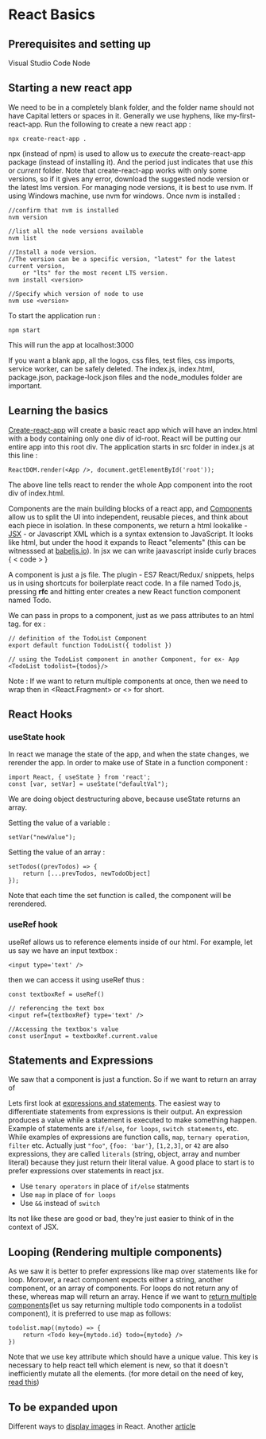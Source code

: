 ﻿# React Basics

## Prerequisites and setting up
Visual Studio Code
Node

## Starting a new react app
We need to be in a completely blank folder, and the folder name should not have Capital letters or spaces in it. Generally we use hyphens, like my-first-react-app.
Run the following to create a new react app :

    npx create-react-app .
npx (instead of npm) is used to allow us to *execute* the create-react-app package (instead of installing it). And the period just indicates that use *this* or *current* folder. 
Note that create-react-app works with only some versions, so if it gives any error, download the suggested node version or the latest lms version. For managing node versions, it is best to use nvm. If using Windows machine, use nvm for windows. Once nvm is installed :

    //confirm that nvm is installed
    nvm version
    
    //list all the node versions available
    nvm list
    
    //Install a node version.
    //The version can be a specific version, "latest" for the latest current version, 
	    or "lts" for the most recent LTS version.
    nvm install <version>
    
    //Specify which version of node to use 
    nvm use <version>



To start the application run :

    npm start

This will run the app at localhost:3000

If you want a blank app, all the logos, css files, test files, css imports, service worker, can be safely deleted. The index.js, index.html, package.json, package-lock.json files and the node_modules folder are important.

## Learning the basics
[Create-react-app](https://create-react-app.dev/docs/getting-started/) will create a basic react app which will have an index.html with a body containing only one div of id-root. React will be putting our entire app into this root div.
The application starts in src folder in index.js at this line :

    ReactDOM.render(<App />, document.getElementById('root'));

The above line tells react to render the whole App component into the root div of index.html. 

Components are the main building blocks of a react app, and [Components](https://reactjs.org/docs/components-and-props.html) allow us to split the UI into independent, reusable pieces, and think about each piece in isolation.
In these components, we return a html lookalike - [JSX](https://reactjs.org/docs/introducing-jsx.html) - or Javascript XML which is a syntax extension to JavaScript. It looks like html, but under the hood it expands to React "elements" (this can be witnesssed at [babeljs.io](https://babeljs.io/)). In jsx we can write jaavascript inside curly braces { < code > }

A component is just a js file. 
The plugin - ES7 React/Redux/ snippets, helps us in using shortcuts for boilerplate react code. In a file named Todo.js, pressing **rfc** and hitting enter creates a new React function component named Todo.

We can pass in props to a component, just as we pass attributes to an html tag. for ex :

    // definition of the TodoList Component
    export default function TodoList({ todolist })
    
    // using the TodoList component in another Component, for ex- App
    <TodoList todolist={todos}/>

Note : If we want to return multiple components at once, then we need to wrap then in <React.Fragment> or <> for short.

## React Hooks

### useState hook
In react we manage the state of the app, and when the state changes, we rerender the app. In order to make use of State in a function component :

    import React, { useState } from 'react';
    const [var, setVar] = useState("defaultVal");

We are doing object destructuring above, because useState returns an array.

Setting the value of a variable :

    setVar("newValue");

Setting the value of an array :

    setTodos((prevTodos) => {
	    return [...prevTodos, newTodoObject]
	});

Note that each time the set function is called, the component will be rerendered.


### useRef hook
useRef allows us to reference elements inside of our html. For example, let us say we have an input textbox :

    <input type='text' />

then we can access it using useRef thus :

    const textboxRef = useRef()
    
    // referencing the text box
    <input ref={textboxRef} type='text' />
    
    //Accessing the textbox's value
    const userInput = textboxRef.current.value

## Statements and Expressions
We saw that a component is just a function. So if we want to return an array of 

Lets first look at [expressions and statements](https://victorofoegbu.com/notes/loop-inside-react-jsx-faq). The easiest way to differentiate statements from expressions is their output. An expression produces a value while a statement is executed to make something happen. Example of statements are `if/else`, `for loops`, `switch statements`, etc. While examples of expressions are function calls, `map`, `ternary operation`, `filter` etc. Actually just `"foo"`, `{foo: 'bar'}`, `[1,2,3]`, or `42` are also expressions, they are called `literals` (string, object, array and number literal) because they just return their literal value. A good place to start is to prefer expressions over statements in react jsx.
-   Use  `tenary operators`  in place of  `if/else`  statments
-   Use  `map`  in place of  `for loops`
-   Use  `&&`  instead of  `switch`

Its not like these are good or bad, they're just easier to think of in the context of JSX.


## Looping (Rendering multiple components)
As we saw it is better to prefer expressions like map over statements like for loop. Morover, a react component expects either a string, another component, or an array of components. For loops do not return any of these, whereas map will return an array. Hence if we want to [return multiple components](https://reactjs.org/docs/lists-and-keys.html)(let us say returning multiple todo components in a todolist component), it is preferred to use map as follows:

    todolist.map((mytodo) => {
	    return <Todo key={mytodo.id} todo={mytodo} />
	})

Note that we use key attribute which should have a unique value. This key is necessary to help react tell which element is new, so that it doesn't inefficiently mutate all the elements. (for more detail on the need of key, [read this](https://reactjs.org/docs/reconciliation.html#recursing-on-children))



## To be expanded upon

Different ways to [display images](https://betterprogramming.pub/how-to-display-images-in-react-dfe22a66d5e7) in React. Another [article](https://codingstatus.com/how-to-display-images-in-react-js/)
